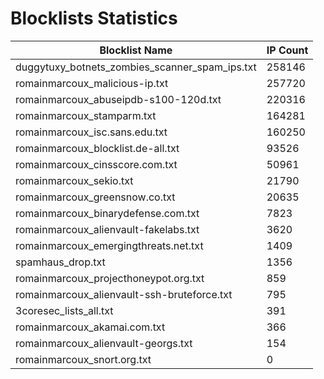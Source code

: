 # Blocklists Statistics
| Blocklist Name | IP Count |
|----|----|
| duggytuxy_botnets_zombies_scanner_spam_ips.txt | 258146 |
| romainmarcoux_malicious-ip.txt | 257720 |
| romainmarcoux_abuseipdb-s100-120d.txt | 220316 |
| romainmarcoux_stamparm.txt | 164281 |
| romainmarcoux_isc.sans.edu.txt | 160250 |
| romainmarcoux_blocklist.de-all.txt | 93526 |
| romainmarcoux_cinsscore.com.txt | 50961 |
| romainmarcoux_sekio.txt | 21790 |
| romainmarcoux_greensnow.co.txt | 20635 |
| romainmarcoux_binarydefense.com.txt | 7823 |
| romainmarcoux_alienvault-fakelabs.txt | 3620 |
| romainmarcoux_emergingthreats.net.txt | 1409 |
| spamhaus_drop.txt | 1356 |
| romainmarcoux_projecthoneypot.org.txt | 859 |
| romainmarcoux_alienvault-ssh-bruteforce.txt | 795 |
| 3coresec_lists_all.txt | 391 |
| romainmarcoux_akamai.com.txt | 366 |
| romainmarcoux_alienvault-georgs.txt | 154 |
| romainmarcoux_snort.org.txt | 0 |
